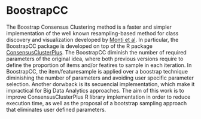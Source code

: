 # BoostrapCC
The Boostrap Consensus Clustering method is a faster and simpler implementation of the well known resampling-based method for class discovery and visualization developed by [Monti et al](https://link.springer.com/content/pdf/10.1023/A:1023949509487.pdf). In particular, the BoostrapCC package is developed on top of the R package [ConsensusClusterPlus](https://bioconductor.org/packages/release/bioc/html/ConsensusClusterPlus.html). The BoostrapCC diminish the number of required parameters of the original idea, where both previous versions require to define the proportion of items and/or featires to sample in each iteration. In BoostrapCC, the item/featuresample is applied over a boostrap technique diminishing the number of parameters and avoiding user specific parameter selection. Another dorwback is its secuencial implementation, which make it impractical for Big Data Analytics approaches. The aim of this work is to improve ConsensusClusterPlus R library implementation in order to reduce execution time, as well as the proposal of a bootstrap sampling approach that eliminates user defined parameters.


